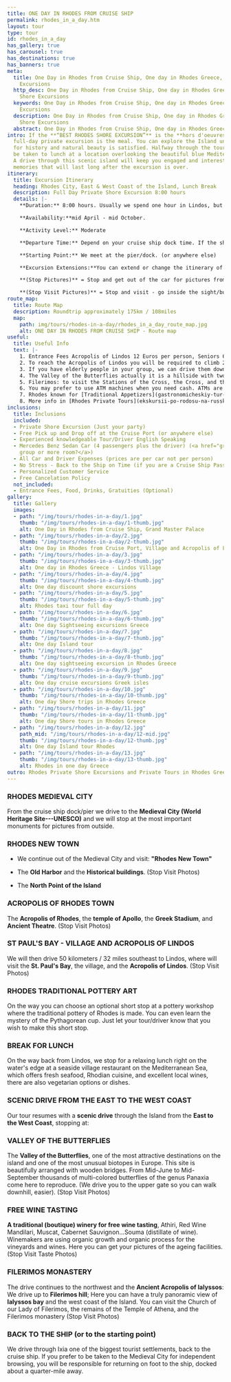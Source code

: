 ```yaml
---
title: ONE DAY IN RHODES FROM CRUISE SHIP
permalink: rhodes_in_a_day.htm
layout: tour
type: tour
id: rhodes_in_a_day
has_gallery: true
has_carousel: true
has_destinations: true
has_banners: true
meta:
  title: One Day in Rhodes from Cruise Ship, One day in Rhodes Greece, Rhodes Shore
    Excursions
  http_desc: One Day in Rhodes from Cruise Ship, One day in Rhodes Greece, Rhodes
    Shore Excursions
  keywords: One Day in Rhodes from Cruise Ship, One day in Rhodes Greece, Rhodes Shore
    Excursions
  description: One Day in Rhodes from Cruise Ship, One day in Rhodes Greece, Rhodes
    Shore Excursions
  abstract: One Day in Rhodes from Cruise Ship, One day in Rhodes Greece
intro: If the **“BEST RHODES SHORE EXCURSION”** is the **hors d'oeuvres**, then this
  full-day private excursion is the meal. You can explore the Island until your appetite
  for history and natural beauty is satisfied. Halfway through the tour, you will
  be taken to lunch at a location overlooking the beautiful blue Mediterranean Sea.
  A drive through this scenic island will keep you engaged and interested, creating
  memories that will last long after the excursion is over.
itinerary:
  title: Excursion Itinerary
  heading: Rhodes City, East & West Coast of the Island, Lunch Break
  description: Full Day Private Shore Excursion 8:00 hours
  details: |-
    **Duration:** 8:00 hours. Usually we spend one hour in Lindos, but it depends on you for how long you need to visit Lindos. To climb up it takes 10 - 15 min, to look 30 min.

    **Availability:**mid April - mid October.

    **Activity Level:** Moderate

    **Departure Time:** Depend on your cruise ship dock time. If the ship arrives late into port, we'll adjust our schedules, and the rental time will start from the moment you meet your driver.

    **Starting Point:** We meet at the pier/dock. (or anywhere else)

    **Excursion Extensions:**You can extend or change the itinerary of this private shore excursion as you wish. You may also adjust the tour for a swim at the East Coast (mid-June to mid-September) at a sandy established beach with facilities for changing clothes.

    **(Stop Pictures)** = Stop and get out of the car for pictures from outside of the Sight/building

    **(Stop Visit Pictures)** = Stop and visit - go inside the sight/building for pictures
route_map:
  title: Route Map
  description: Roundtrip approximately 175km / 108miles
  map:
    path: img/tours/rhodes-in-a-day/rhodes_in_a_day_route_map.jpg
    alt: ONE DAY IN RHODES FROM CRUISE SHIP - Route map
useful:
  title: Useful Info
  text: |-
    1. Entrance Fees Acropolis of Lindos 12 Euros per person, Seniors 6 Euros per person, Children under 18 years old free, No charge to enter Lindos village.
    2. To reach the Acropolis of Lindos you will be required to climb 292 steps, or ride on a donkey. The donkey does not eliminate all the steps, there are over 80 to go when you get off the donkey. The donkeys go by a slightly different path so the stairs, and the soles of your shoes, will be quite clean if you wish to walk up. The risers of the stairs are 5-7 inches and the treads 18-24 inches. No handrail on either side.
    3. If you have elderly people in your group, we can drive them down on the beautiful beach of Lindos have a drink and a nice discuss with the driver and enjoy the panoramic view while they are waiting for you to climb up the Acropolis of Lindos.
    4. The Valley of the Butterflies actually it is a hillside with two gates. The lower gate is the Main Gate, and the upper gate is the Secondary Gate. You can have a quick look using the Main Gate for around 10 min, but if you want to climb up there is about 60 min of walking time (up and down). For the comfort of our travelers we drive them to the Secondary Gate - upper gate so they can walk down easier (one way) 30 - 40 min. The elderly people in your group they can wait down at the Main Gate, with the driver while you explore the place. There is a small cafe, a refreshment kiosk, and a little gift shop.  Entrance fee: (3 Euros Low Season) (5 Euros High Season) per person. Children under 12 years old Free. (Before June 15th and after September 15th we skip the site as no butterflies)
    5. Filerimos: to visit the Stations of the Cross, the Cross, and the Panoramic Vista is free, to visit the Monastery and the Church, 6 Euros per person, Seniors (with Id or Passport) 3 Euros per person. Children under 18 years old free.
    6. You may prefer to use ATM machines when you need cash. ATMs are everywhere.
    7. Rhodes known for [Traditional Appetizers](gastronomicheskiy-tur-rodos-gretsiya.htm), desserts, [Wines](wine_tours_greece.htm), the famous handmade [Rhodes Pottery - Ceramics](keramika-rodosa-gretsiya.htm) and the beautiful [Rhodes Beaches](./rhodes-beach-tour-excursion.htm).
    8. More info in [Rhodes Private Tours](ekskursii-po-rodosu-na-russkom-yazyke.htm) F.A.Q.
inclusions:
  title: Inclusions
  included:
  - Private Shore Excursion (Just your party)
  - Free Pick up and Drop off at the Cruise Port (or anywhere else)
  - Experienced knowledgeable Tour/Driver English Speaking
  - Mercedes Benz Sedan Car (4 passengers plus the driver) (<a href="groups.htm">bigger
    group or more room?</a>)
  - All Car and Driver Expenses (prices are per car not per person)
  - No Stress - Back to the Ship on Time (if you are a Cruise Ship Passenger)
  - Personalized Customer Service
  - Free Cancelation Policy
  not_included:
  - Entrance Fees, Food, Drinks, Gratuities (Optional)
gallery:
  title: Gallery
  images:
  - path: "/img/tours/rhodes-in-a-day/1.jpg"
    thumb: "/img/tours/rhodes-in-a-day/1-thumb.jpg"
    alt: One Day in Rhodes from Cruise Ship, Grand Master Palace
  - path: "/img/tours/rhodes-in-a-day/2.jpg"
    thumb: "/img/tours/rhodes-in-a-day/2-thumb.jpg"
    alt: One Day in Rhodes from Cruise Port, Village and Acropolis of Lindos
  - path: "/img/tours/rhodes-in-a-day/3.jpg"
    thumb: "/img/tours/rhodes-in-a-day/3-thumb.jpg"
    alt: One day in Rhodes Greece - Lindos Village
  - path: "/img/tours/rhodes-in-a-day/4.jpg"
    thumb: "/img/tours/rhodes-in-a-day/4-thumb.jpg"
    alt: One day discount shore excursions
  - path: "/img/tours/rhodes-in-a-day/5.jpg"
    thumb: "/img/tours/rhodes-in-a-day/5-thumb.jpg"
    alt: Rhodes taxi tour full day
  - path: "/img/tours/rhodes-in-a-day/6.jpg"
    thumb: "/img/tours/rhodes-in-a-day/6-thumb.jpg"
    alt: One day Sightseeing excursions Greece
  - path: "/img/tours/rhodes-in-a-day/7.jpg"
    thumb: "/img/tours/rhodes-in-a-day/7-thumb.jpg"
    alt: One day Island tour
  - path: "/img/tours/rhodes-in-a-day/8.jpg"
    thumb: "/img/tours/rhodes-in-a-day/8-thumb.jpg"
    alt: One day sightseeing excursion in Rhodes Greece
  - path: "/img/tours/rhodes-in-a-day/9.jpg"
    thumb: "/img/tours/rhodes-in-a-day/9-thumb.jpg"
    alt: One day cruise excursions Greek isles
  - path: "/img/tours/rhodes-in-a-day/10.jpg"
    thumb: "/img/tours/rhodes-in-a-day/10-thumb.jpg"
    alt: One day Shore trips in Rhodes Greece
  - path: "/img/tours/rhodes-in-a-day/11.jpg"
    thumb: "/img/tours/rhodes-in-a-day/11-thumb.jpg"
    alt: One day Shore tours in Rhodes Greece
  - path: "/img/tours/rhodes-in-a-day/12.jpg"
    path_mid: "/img/tours/rhodes-in-a-day/12-mid.jpg"
    thumb: "/img/tours/rhodes-in-a-day/12-thumb.jpg"
    alt: One day Island tour Rhodes
  - path: "/img/tours/rhodes-in-a-day/13.jpg"
    thumb: "/img/tours/rhodes-in-a-day/13-thumb.jpg"
    alt: Rhodes in one day Greece
outro: Rhodes Private Shore Excursions and Private Tours in Rhodes Greece
---
```


### RHODES MEDIEVAL CITY

From the cruise ship dock/pier we drive to the **Medieval City (World Heritage Site---UNESCO)** and we will stop at the most important monuments for pictures from outside.

### RHODES NEW TOWN

- We continue out of the Medieval City and visit: **"Rhodes New Town"**

- The **Old Harbor** and the **Historical buildings**. (Stop Visit Photos)

- The **North Point of the Island**

### ACROPOLIS OF RHODES TOWN

The **Acropolis of Rhodes**, the **temple of Apollo**, the **Greek Stadium**, and **Ancient Theatre**. (Stop Visit Photos)

### ST PAUL'S BAY - VILLAGE AND ACROPOLIS OF LINDOS

We will then drive 50 kilometers / 32 miles southeast to Lindos, where will visit the **St. Paul's Bay**, the village, and the **Acropolis of Lindos**. (Stop Visit Photos)

### RHODES TRADITIONAL POTTERY ART

On the way you can choose an optional short stop at a pottery workshop where the traditional pottery of Rhodes is made. You can even learn the mystery of the Pythagorean cup. Just let your tour/driver know that you wish to make this short stop.

### BREAK FOR LUNCH

On the way back from Lindos, we stop for a relaxing lunch right on the water's edge at a seaside village restaurant on the Mediterranean Sea, which offers fresh seafood, Rhodian cuisine, and excellent local wines, there are also vegetarian options or dishes.

### SCENIC DRIVE FROM THE EAST TO THE WEST COAST

Our tour resumes with a **scenic drive** through the Island from the **East to the West Coast**, stopping at:

### VALLEY OF THE BUTTERFLIES

The **Valley of the Butterflies**, one of the most attractive destinations on the island and one of the most unusual biotopes in Europe. This site is beautifully arranged with wooden bridges. From Mid-June to Mid-September thousands of multi-colored butterflies of the genus Panaxia come here to reproduce. (We drive you to the upper gate so you can walk downhill, easier). (Stop Visit Photos)

### FREE WINE TASTING

**A traditional (boutique) winery for free wine tasting**, Athiri, Red Wine Mandilari, Muscat, Cabernet Sauvignon...Souma (distillate of wine). Winemakers are using organic growth and organic process for the vineyards and wines. Here you can get your pictures of the ageing facilities. (Stop Visit Taste Photos)

### FILERIMOS MONASTERY

The drive continues to the northwest and the **Ancient Acropolis of Ialyssos**: We drive up to **Filerimos hill**; Here you can have a truly panoramic view of **Ialyssos bay** and the west coast of the Island. You can visit the Church of our Lady of Filerimos, the remains of the Temple of Athena, and the Filerimos monastery (Stop Visit Photos)

### BACK TO THE SHIP (or to the starting point)

We drive through Ixia one of the biggest tourist settlements, back to the cruise ship. If you prefer to be taken to the Medieval City for independent browsing, you will be responsible for returning on foot to the ship, docked about a quarter-mile away.